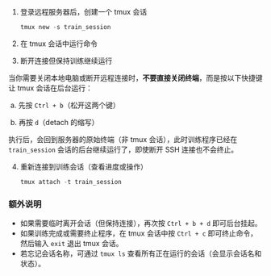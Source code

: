 1. 登录远程服务器后，创建一个 tmux 会话

   ```python
   tmux new -s train_session
   ```

2. 在 tmux 会话中运行命令
3. 断开连接但保持训练继续运行

当你需要关闭本地电脑或断开远程连接时，**不要直接关闭终端**，而是按以下快捷键让 tmux 会话在后台运行：

​	a. 先按 `Ctrl + b`（松开这两个键）

​	b. 再按 `d`（detach 的缩写）

执行后，会回到服务器的原始终端（非 tmux 会话），此时训练程序已经在 `train_session` 会话的后台继续运行了，即使断开 SSH 连接也不会终止。

4. 重新连接到训练会话（查看进度或操作）

   ```python
   tmux attach -t train_session
   ```

   

### **额外说明**

- 如果需要临时离开会话（但保持连接），再次按 `Ctrl + b + d` 即可后台挂起。
- 如果训练完成或需要终止程序，在 tmux 会话中按 `Ctrl + c` 即可终止命令，然后输入 `exit` 退出 tmux 会话。
- 若忘记会话名称，可通过 `tmux ls` 查看所有正在运行的会话（会显示会话名和状态）。